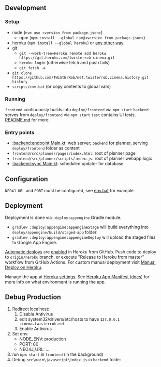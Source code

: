## Development

### Setup
* node (`nvm use <version from package.json>`)
   * npm (`npm install --global npm@<version from package.json>`)
* heroku (`npm install --global heroku`) or [any other way](https://devcenter.heroku.com/articles/heroku-cli#download-and-install)
 * git
    * `git --work-tree=Heroku remote add heroku https://git.heroku.com/twisterrob-cinema.git`
    * `heroku login` (otherwise fetch and push fails)
    * `git fetch -a`
 * `git clone https://github.com/TWiStErRob/net.twisterrob.cinema.history.git history`
 * `scripts/env.bat` (or copy contents to global vars)

### Running

`frontend` continuously builds into `deploy/frontend` via `npm start`
`backend` serves from `deploy/frontend` via `npm start`
`test` contains UI tests, [README.md](test/README.md) for more.

### Entry points

 * [:backend:endpoint Main.kt](backend/endpoint/src/main/kotlin/net/twisterrob/cinema/cineworld/backend/Main.kt): web server; `backend` for planner, serving `deploy/frontend` folder as content
 * `frontend/src/planner/pages/index.html`: root of planner page
 * `frontend/src/planner/scripts/index.js`: root of planner webapp logic
 * [:backend:sync Main.kt](backend/sync/src/main/kotlin/net/twisterrob/cinema/cineworld/sync/Main.kt): scheduled updater for database

## Configuration
 
`NEO4J_URL` and `PORT` must be configured, see [env.bat](scripts/env.bat) for example.

## Deployment

Deployment is done via `:deploy:appengine` Gradle module.
 * `gradlew :deploy:appengine:appengineStage` will build everything into `deploy/appengine/build/staged-app` folder.
 * `gradlew :deploy:appengine:appengineDeploy` will upload the staged files to Google App Engine.

[Automatic deploys](https://devcenter.heroku.com/articles/github-integration#automatic-deploys) are [enabled](https://dashboard.heroku.com/apps/twisterrob-cinema/deploy/github#deploy-github-automatic-deploys) in Heroku from GitHub.
Push code to deploy to `origin/heroku` branch, or execute "Release to Heroku from master" workflow from GitHub Actions.
For custom manual deployment visit [Manual Deploy on Heroku](https://dashboard.heroku.com/apps/twisterrob-cinema/deploy/github#deploy-github-manual-deploy).

Manage the app at [Heroku settings](https://dashboard.heroku.com/apps/twisterrob-cinema/settings).
See [Heroku App Manifest](app.json) ([docs](https://devcenter.heroku.com/articles/app-json-schema)) for more info on what environment is running the app.

## Debug Production

1. Redirect localhost:
   1. Disable Antivirus
   2. edit system32/drivers/etc/hosts to have `127.0.0.1	cinema.twisterrob.net`
   3. Enable Antivirus
2. Set env:
   * NODE_ENV: production
   * PORT: 80
   * NEO4J_URL: ...
3. run `npm start` in `frontend` (in the background)
4. Debug `src\main\javascript\index.js` in `backend` folder
